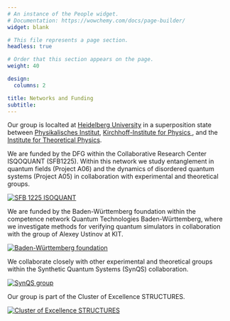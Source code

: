 ```yaml
---
# An instance of the People widget.
# Documentation: https://wowchemy.com/docs/page-builder/
widget: blank

# This file represents a page section.
headless: true

# Order that this section appears on the page.
weight: 40

design:
  columns: 2

title: Networks and Funding
subtitle:
---
```

Our group is localted at <a href="https://www.uni-heidelberg.de/">Heidelberg University</a> in a superposition state between <a href="https://www.physi.uni-heidelberg.de/">Physikalisches Institut</a>, <a href="https://www.kip.uni-heidelberg.de/"> Kirchhoff-Institute for Physics </a>, and the <a href="https://www.thphys.uni-heidelberg.de/">Institute for Theoretical Physics</a>.
  
We are funded by the DFG within the Collaborative Research Center ISQOQUANT (SFB1225). Within this network we study entanglement in quantum fields (Project A06) and the dynamics of disordered quantum systems (Project A05) in collaboration with experimental and theoretical groups.
<div class="img-row">
  <div class="img-column3">
    <a href="https://www.isoquant-heidelberg.de/">
      <img src="/logos/isoquant.jpg" alt="SFB 1225 ISOQUANT">
    </a>
  </div>
</div>
  
We are funded by the Baden-Württemberg foundation within the competence network Quantum Technologies Baden-Württemberg, where we investigate methods for verifying quantum simulators in collaboration with the group of Alexey Ustinov at KIT.
<div class="img-row">
  <div class="img-column3">
    <a href="hhttps://www.bwstiftung.de/de/programm/quantentechnologie/">
      <img src="/logos/bw_stiftung.png" alt="Baden-Württemberg foundation">
    </a>
  </div>
</div>

We collaborate closely with other experimental and theoretical groups within the Synthetic Quantum Systems (SynQS) collaboration.
<div class="img-row">
  <div class="img-column3">
    <a href="https://synqs.org">
      <img src="/logos/synqs.png" alt="SynQS group">
    </a>
  </div>
</div>

Our group is part of the Cluster of Excellence STRUCTURES.
<div class="img-row">
  <div class="img-column3">
    <a href="https://www.structures.uni-heidelberg.de/">
      <img src="/logos/structures1.png" alt="Cluster of Excellence STRUCTURES">
    </a>
  </div>
</div>

